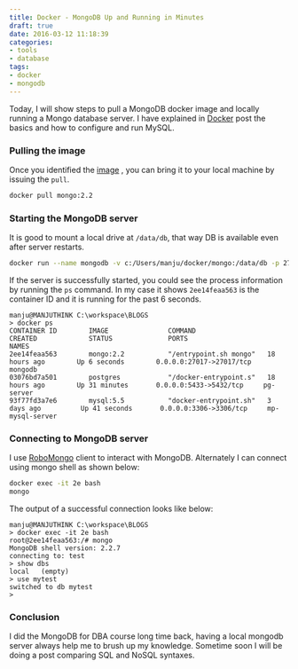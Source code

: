 ```yaml
---
title: Docker - MongoDB Up and Running in Minutes
draft: true
date: 2016-03-12 11:18:39
categories:
- tools
- database
tags:
- docker
- mongodb
---
```


Today, I will show steps to pull a MongoDB docker image and locally running a Mongo database server. I have explained in [Docker](docker.html) post the basics and how to configure and run MySQL. 

### Pulling the image
Once you identified the [image](https://hub.docker.com/_/mongo/) , you can bring it to your local machine by issuing the `pull`.
```bash
docker pull mongo:2.2
```

### Starting the MongoDB server
It is good to mount a local drive at `/data/db`, that way DB is available even after server restarts. 
```bash
docker run --name mongodb -v c:/Users/manju/docker/mongo:/data/db -p 27017:27017 -d mongo:2.2 
```
If the server is successfully started, you could see the process information by running the `ps` command. In my case it shows `2ee14feaa563` is the container ID and it is running for the past 6 seconds.  
```
manju@MANJUTHINK C:\workspace\BLOGS
> docker ps
CONTAINER ID        IMAGE               COMMAND                  CREATED             STATUS              PORTS                      NAMES
2ee14feaa563        mongo:2.2           "/entrypoint.sh mongo"   18 hours ago        Up 6 seconds        0.0.0.0:27017->27017/tcp   mongodb
03076bd7a501        postgres            "/docker-entrypoint.s"   18 hours ago        Up 31 minutes       0.0.0.0:5433->5432/tcp     pg-server
93f77fd3a7e6        mysql:5.5           "docker-entrypoint.sh"   3 days ago          Up 41 seconds       0.0.0.0:3306->3306/tcp     mp-mysql-server
```

### Connecting to MongoDB server
I use [RoboMongo](https://robomongo.org/) client to interact with MongoDB. Alternately I can connect using mongo shell as shown below:
```bash
docker exec -it 2e bash
mongo
```
The output of a successful connection looks like below:
 ```
manju@MANJUTHINK C:\workspace\BLOGS
> docker exec -it 2e bash
root@2ee14feaa563:/# mongo
MongoDB shell version: 2.2.7
connecting to: test
> show dbs
local   (empty)
> use mytest
switched to db mytest
>
 ```
 
### Conclusion
I did the MongoDB for DBA course long time back, having a local mongodb server always help me to brush up my knowledge. Sometime soon I will be doing a post comparing SQL and NoSQL syntaxes. 